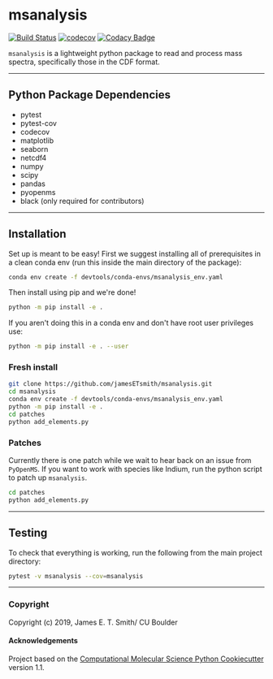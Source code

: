 msanalysis
==============================
[//]: # (Badges)
[![Build Status](https://travis-ci.com/jamesETsmith/MSAnalysis.svg?branch=master)](https://travis-ci.com/jamesETsmith/MSAnalysis) [![codecov](https://codecov.io/gh/jamesETsmith/msanalysis/branch/master/graph/badge.svg)](https://codecov.io/gh/jamesETsmith/msanalysis)
[![Codacy Badge](https://api.codacy.com/project/badge/Grade/631fe5fec12f40c68a5336645e2ef56f)](https://app.codacy.com/manual/jamesETsmith/msanalysis?utm_source=github.com&utm_medium=referral&utm_content=jamesETsmith/msanalysis&utm_campaign=Badge_Grade_Dashboard)

`msanalysis` is a lightweight python package to read and process mass spectra, specifically those in the CDF format.


---
## Python Package Dependencies

- pytest
- pytest-cov
- codecov
- matplotlib
- seaborn
- netcdf4
- numpy
- scipy
- pandas
- pyopenms
- black (only required for contributors)


---
## Installation

Set up is meant to be easy! First we suggest installing all of prerequisites in a clean conda env (run this inside the main directory of the package):

```bash
conda env create -f devtools/conda-envs/msanalysis_env.yaml
```

Then install using pip and we're done!

```bash
python -m pip install -e .
```

If you aren't doing this in a conda env and don't have root user privileges use:

```bash
python -m pip install -e . --user
```

### Fresh install

```bash
git clone https://github.com/jamesETsmith/msanalysis.git
cd msanalysis
conda env create -f devtools/conda-envs/msanalysis_env.yaml
python -m pip install -e .
cd patches
python add_elements.py
```

### Patches

Currently there is one patch while we wait to hear back on an issue from `PyOpenMS`.
If you want to work with species like Indium, run the python script to patch up `msanalysis`.

```bash
cd patches
python add_elements.py
```

---
## Testing

To check that everything is working, run the following from the main project directory:

```bash
pytest -v msanalysis --cov=msanalysis
```

---
### Copyright

Copyright (c) 2019, James E. T. Smith/ CU Boulder


#### Acknowledgements
 
Project based on the 
[Computational Molecular Science Python Cookiecutter](https://github.com/molssi/cookiecutter-cms) version 1.1.
